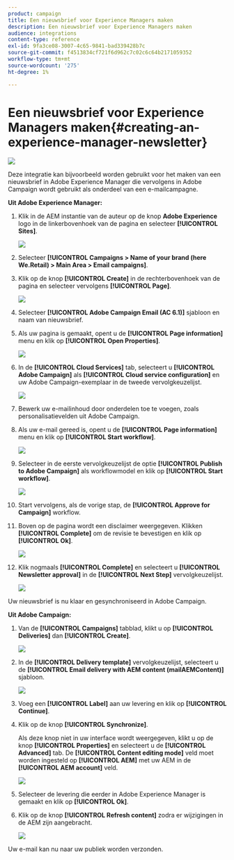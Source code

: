 ```yaml
---
product: campaign
title: Een nieuwsbrief voor Experience Managers maken
description: Een nieuwsbrief voor Experience Managers maken
audience: integrations
content-type: reference
exl-id: 9fa3ce08-3007-4c65-9841-bad339428b7c
source-git-commit: f4513834cf721f6d962c7c02c6c64b2171059352
workflow-type: tm+mt
source-wordcount: '275'
ht-degree: 1%

---
```


# Een nieuwsbrief voor Experience Managers maken{#creating-an-experience-manager-newsletter}

![](../../assets/common.svg)

Deze integratie kan bijvoorbeeld worden gebruikt voor het maken van een nieuwsbrief in Adobe Experience Manager die vervolgens in Adobe Campaign wordt gebruikt als onderdeel van een e-mailcampagne.

**Uit Adobe Experience Manager:**

1. Klik in de AEM instantie van de auteur op de knop **Adobe Experience** logo in de linkerbovenhoek van de pagina en selecteer **[!UICONTROL Sites]**.

   ![](assets/aem_uc_1.png)

1. Selecteer **[!UICONTROL Campaigns > Name of your brand (here We.Retail) > Main Area > Email campaigns]**.
1. Klik op de knop **[!UICONTROL Create]** in de rechterbovenhoek van de pagina en selecteer vervolgens **[!UICONTROL Page]**.

   ![](assets/aem_uc_2.png)

1. Selecteer **[!UICONTROL Adobe Campaign Email (AC 6.1)]** sjabloon en naam van nieuwsbrief.
1. Als uw pagina is gemaakt, opent u de **[!UICONTROL Page information]** menu en klik op **[!UICONTROL Open Properties]**.

   ![](assets/aem_uc_3.png)

1. In de **[!UICONTROL Cloud Services]** tab, selecteert u **[!UICONTROL Adobe Campaign]** als **[!UICONTROL Cloud service configuration]** en uw Adobe Campaign-exemplaar in de tweede vervolgkeuzelijst.

   ![](assets/aem_uc_4.png)

1. Bewerk uw e-mailinhoud door onderdelen toe te voegen, zoals personalisatievelden uit Adobe Campaign.
1. Als uw e-mail gereed is, opent u de **[!UICONTROL Page information]** menu en klik op **[!UICONTROL Start workflow]**.

   ![](assets/aem_uc_5.png)

1. Selecteer in de eerste vervolgkeuzelijst de optie **[!UICONTROL Publish to Adobe Campaign]** als workflowmodel en klik op **[!UICONTROL Start workflow]**.

   ![](assets/aem_uc_6.png)

1. Start vervolgens, als de vorige stap, de **[!UICONTROL Approve for Campaign]** workflow.
1. Boven op de pagina wordt een disclaimer weergegeven. Klikken **[!UICONTROL Complete]** om de revisie te bevestigen en klik op **[!UICONTROL Ok]**.

   ![](assets/aem_uc_7.png)

1. Klik nogmaals **[!UICONTROL Complete]** en selecteert u **[!UICONTROL Newsletter approval]** in de **[!UICONTROL Next Step]** vervolgkeuzelijst.

   ![](assets/aem_uc_8.png)

Uw nieuwsbrief is nu klaar en gesynchroniseerd in Adobe Campaign.

**Uit Adobe Campaign:**

1. Van de **[!UICONTROL Campaigns]** tabblad, klikt u op **[!UICONTROL Deliveries]** dan **[!UICONTROL Create]**.

   ![](assets/aem_uc_9.png)

1. In de **[!UICONTROL Delivery template]** vervolgkeuzelijst, selecteert u de **[!UICONTROL Email delivery with AEM content (mailAEMContent)]** sjabloon.

   ![](assets/aem_uc_10.png)

1. Voeg een **[!UICONTROL Label]** aan uw levering en klik op **[!UICONTROL Continue]**.
1. Klik op de knop **[!UICONTROL Synchronize]**.

   Als deze knop niet in uw interface wordt weergegeven, klikt u op de knop **[!UICONTROL Properties]** en selecteert u de **[!UICONTROL Advanced]** tab. De **[!UICONTROL Content editing mode]** veld moet worden ingesteld op **[!UICONTROL AEM]** met uw AEM in de **[!UICONTROL AEM account]** veld.

   ![](assets/aem_uc_11.png)

1. Selecteer de levering die eerder in Adobe Experience Manager is gemaakt en klik op **[!UICONTROL Ok]**.
1. Klik op de knop **[!UICONTROL Refresh content]** zodra er wijzigingen in de AEM zijn aangebracht.

   ![](assets/aem_uc_12.png)

Uw e-mail kan nu naar uw publiek worden verzonden.
